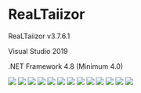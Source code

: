# ReaLTaiizor
  <p>ReaLTaiizor v3.7.6.1</p>
  <p>Visual Studio 2019</p>
  <p>.NET Framework 4.8 (Minimum 4.0)</p>
  <img src="https://www.photo.herominyum.com/resimler/2020/04/28/If1P.png"></>
  <img src="https://www.photo.herominyum.com/resimler/2020/04/28/IYx1.png"></>
  <img src="https://www.photo.herominyum.com/resimler/2020/04/28/OMFn.png"></>
  <img src="https://www.photo.herominyum.com/resimler/2020/04/28/Ibhj.png"></>
  <img src="https://www.photo.herominyum.com/resimler/2020/04/28/Ic2e.png"></>
  <img src="https://www.photo.herominyum.com/resimler/2020/04/28/Ipj5.png"></>
  <img src="https://www.photo.herominyum.com/resimler/2020/04/28/ID12.png"></>
  <img src="https://www.photo.herominyum.com/resimler/2020/04/28/IHvY.png"></>
  <img src="https://www.photo.herominyum.com/resimler/2020/04/28/I3Jy.png"></>
  <img src="https://www.photo.herominyum.com/resimler/2020/04/28/ITXV.png"></>
  <img src="https://www.photo.herominyum.com/resimler/2020/04/28/Iuq3.png"></>
  <img src="https://www.photo.herominyum.com/resimler/2020/04/28/I5pN.png"></>
  <img src="https://www.photo.herominyum.com/resimler/2020/04/28/IUWW.png"></>